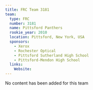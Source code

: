 ```yaml
---
title: FRC Team 3181
team:
  type: FRC
  number: 3181
  name: Pittsford Panthers
  rookie_year: 2010
  location: Pittsford, New York, USA
  sponsors:
    - Xerox
    - Rochester Optical
    - Pittsford Sutherland High School
    - Pittsford-Mendon High School
  links:
    Website: 
---
```

No content has been added for this team
